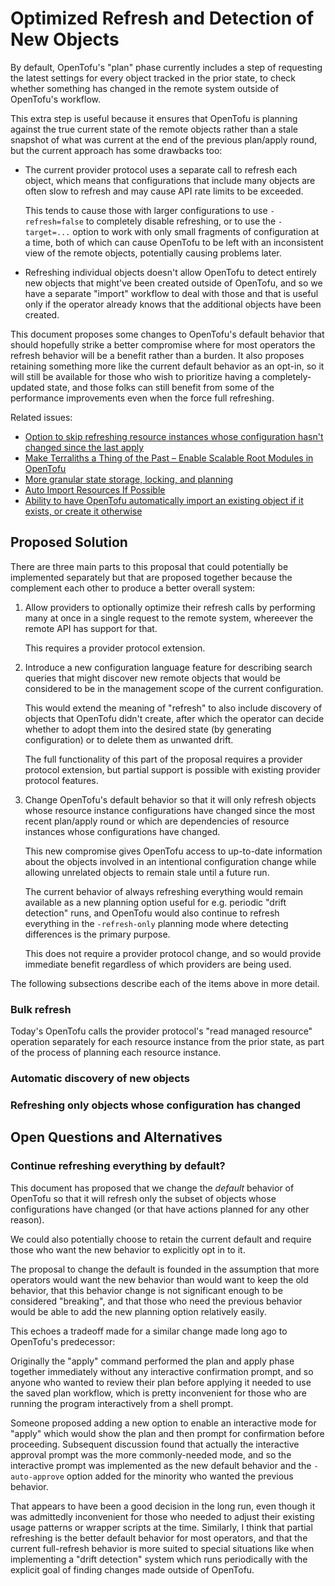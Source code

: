 # Optimized Refresh and Detection of New Objects

By default, OpenTofu's "plan" phase currently includes a step of requesting the
latest settings for every object tracked in the prior state, to check whether
something has changed in the remote system outside of OpenTofu's workflow.

This extra step is useful because it ensures that OpenTofu is planning against
the true current state of the remote objects rather than a stale snapshot of
what was current at the end of the previous plan/apply round, but the current
approach has some drawbacks too:

- The current provider protocol uses a separate call to refresh each object,
  which means that configurations that include many objects are often slow
  to refresh and may cause API rate limits to be exceeded.

    This tends to cause those with larger configurations to use `-refresh=false`
    to completely disable refreshing, or to use the `-target=...` option
    to work with only small fragments of configuration at a time, both of
    which can cause OpenTofu to be left with an inconsistent view of the
    remote objects, potentially causing problems later.

- Refreshing individual objects doesn't allow OpenTofu to detect entirely new
  objects that might've been created outside of OpenTofu, and so we have a
  separate "import" workflow to deal with those and that is useful only if
  the operator already knows that the additional objects have been created.

This document proposes some changes to OpenTofu's default behavior that should
hopefully strike a better compromise where for most operators the refresh
behavior will be a benefit rather than a burden. It also proposes retaining
something more like the current default behavior as an opt-in, so it will
still be available for those who wish to prioritize having a completely-updated
state, and those folks can still benefit from some of the performance
improvements even when the force full refreshing.

Related issues:

- [Option to skip refreshing resource instances whose configuration hasn't changed since the last apply](https://github.com/opentofu/opentofu/issues/1703)
- [Make Terraliths a Thing of the Past – Enable Scalable Root Modules in OpenTofu](https://github.com/opentofu/opentofu/issues/2860)
- [More granular state storage, locking, and planning](https://github.com/opentofu/opentofu/issues/2662)
- [Auto Import Resources If Possible](github.com/opentofu/opentofu/issues/2321)
- [Ability to have OpenTofu automatically import an existing object if it exists, or create it otherwise](https://github.com/opentofu/opentofu/issues/1760)

## Proposed Solution

There are three main parts to this proposal that could potentially be
implemented separately but that are proposed together because the complement
each other to produce a better overall system:

1. Allow providers to optionally optimize their refresh calls by performing
   many at once in a single request to the remote system, whereever the remote
   API has support for that.

    This requires a provider protocol extension.

2. Introduce a new configuration language feature for describing search queries
   that might discover new remote objects that would be considered to be in
   the management scope of the current configuration.

    This would extend the meaning of "refresh" to also include discovery of
    objects that OpenTofu didn't create, after which the operator can decide
    whether to adopt them into the desired state (by generating configuration)
    or to delete them as unwanted drift.

    The full functionality of this part of the proposal requires a provider
    protocol extension, but partial support is possible with existing provider
    protocol features.

3. Change OpenTofu's default behavior so that it will only refresh objects whose
   resource instance configurations have changed since the most recent
   plan/apply round or which are dependencies of resource instances whose
   configurations have changed.

    This new compromise gives OpenTofu access to up-to-date information about
    the objects involved in an intentional configuration change while allowing
    unrelated objects to remain stale until a future run.

    The current behavior of always refreshing everything would remain available
    as a new planning option useful for e.g. periodic "drift detection" runs,
    and OpenTofu would also continue to refresh everything in the `-refresh-only`
    planning mode where detecting differences is the primary purpose.

    This does not require a provider protocol change, and so would provide
    immediate benefit regardless of which providers are being used.

The following subsections describe each of the items above in more detail.

### Bulk refresh

Today's OpenTofu calls the provider protocol's "read managed resource" operation
separately for each resource instance from the prior state, as part of the
process of planning each resource instance.



### Automatic discovery of new objects

### Refreshing only objects whose configuration has changed

## Open Questions and Alternatives

### Continue refreshing everything by default?

This document has proposed that we change the _default_ behavior of OpenTofu
so that it will refresh only the subset of objects whose configurations have
changed (or that have actions planned for any other reason).

We could also potentially choose to retain the current default and require
those who want the new behavior to explicitly opt in to it.

The proposal to change the default is founded in the assumption that more
operators would want the new behavior than would want to keep the old behavior,
that this behavior change is not significant enough to be considered "breaking",
and that those who need the previous behavior would be able to add the new
planning option relatively easily.

This echoes a tradeoff made for a similar change made long ago to OpenTofu's
predecessor:

Originally the "apply" command performed the plan and apply phase together
immediately without any interactive confirmation prompt, and so anyone who
wanted to review their plan before applying it needed to use the saved plan
workflow, which is pretty inconvenient for those who are running the program
interactively from a shell prompt.

Someone proposed adding a new option to enable an interactive mode for "apply"
which would show the plan and then prompt for confirmation before proceeding.
Subsequent discussion found that actually the interactive approval prompt was
the more commonly-needed mode, and so the interactive prompt was implemented
as the new default behavior and the `-auto-approve` option added for the
minority who wanted the previous behavior.

That appears to have been a good decision in the long run, even though it was
admittedly inconvenient for those who needed to adjust their existing usage
patterns or wrapper scripts at the time. Similarly, I think that partial
refreshing is the better default behavior for most operators, and that the
current full-refresh behavior is more suited to special situations like when
implementing a "drift detection" system which runs periodically with the
explicit goal of finding changes made outside of OpenTofu.
